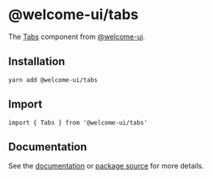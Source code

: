 # @welcome-ui/tabs

The [Tabs](http://welcome-ui.com/components/tabs) component from [@welcome-ui](http://welcome-ui.com).

## Installation

    yarn add @welcome-ui/tabs

## Import

    import { Tabs } from '@welcome-ui/tabs'

## Documentation

See the [documentation](http://welcome-ui.com/components/tabs) or [package source](https://github.com/WTTJ/welcome-ui/tree/master/packages/Tabs) for more details.
